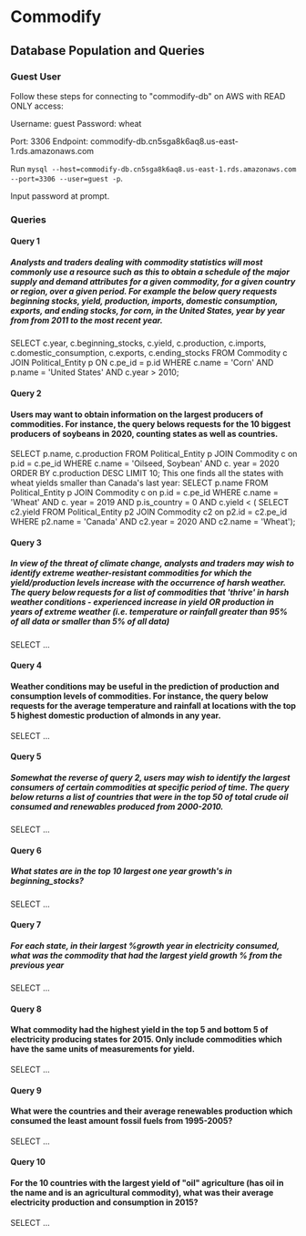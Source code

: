 # Commodify

## Database Population and Queries

### Guest User

Follow these steps for connecting to "commodify-db" on AWS with READ ONLY access:

Username: guest
Password: wheat

Port: 3306
Endpoint: commodify-db.cn5sga8k6aq8.us-east-1.rds.amazonaws.com

Run `mysql --host=commodify-db.cn5sga8k6aq8.us-east-1.rds.amazonaws.com --port=3306 --user=guest -p`.

Input password at prompt.

### Queries

#### Query 1

##### Analysts and traders dealing with commodity statistics will most commonly use a resource such as this to obtain a schedule of the major supply and demand attributes for a given commodity, for a given country or region, over a given period. For example the below query requests beginning stocks, yield, production, imports, domestic consumption, exports, and ending stocks, for corn, in the United States, year by year from from 2011 to the most recent year.

SELECT c.year, c.beginning_stocks, c.yield, c.production, c.imports, c.domestic_consumption, c.exports, c.ending_stocks
FROM Commodity c JOIN Political_Entity p ON c.pe_id = p.id
WHERE c.name = 'Corn' AND p.name = 'United States' AND c.year > 2010;

#### Query 2

#### Users may want to obtain information on the largest producers of commodities. For instance, the query belows requests for the 10 biggest producers of soybeans in 2020, counting states as well as countries.

SELECT p.name, c.production
FROM Political_Entity p JOIN Commodity c on p.id = c.pe_id
WHERE c.name = 'Oilseed, Soybean' AND c. year = 2020
ORDER BY c.production DESC
LIMIT 10;
This one finds all the states with wheat yields smaller than Canada's last year:
SELECT p.name
FROM Political_Entity p JOIN Commodity c on p.id = c.pe_id
WHERE c.name = 'Wheat' AND c. year = 2019 AND p.is_country = 0 AND c.yield < (
	SELECT c2.yield
	FROM Political_Entity p2 JOIN Commodity c2 on p2.id = c2.pe_id
	WHERE p2.name = 'Canada' AND c2.year = 2020 AND c2.name = 'Wheat');

#### Query 3

##### In view of the threat of climate change, analysts and traders may wish to identify extreme weather-resistant commodities for which the yield/production levels increase with the occurrence of harsh weather. The query below requests for a list of commodities that 'thrive' in harsh weather conditions - experienced increase in yield OR production in years of extreme weather (i.e. temperature or rainfall greater than 95% of all data or smaller than 5% of all data)

SELECT ...

#### Query 4

#### Weather conditions may be useful in the prediction of production and consumption levels of commodities. For instance, the query below requests for the average temperature and rainfall at locations with the top 5 highest domestic production of almonds in any year. 

SELECT ...

#### Query 5

##### Somewhat the reverse of query 2, users may wish to identify the largest consumers of certain commodities at specific period of time. The query below returns a list of countries that were in the top 50 of total crude oil consumed and renewables produced from 2000-2010.

SELECT ...

#### Query 6

##### What states are in the top 10 largest one year growth's in beginning_stocks?

SELECT ...

#### Query 7

##### For each state, in their largest %growth year in electricity consumed, what was the commodity that had the largest yield growth % from the previous year

SELECT ...

#### Query 8

#### What commodity had the highest yield in the top 5 and bottom 5 of electricity producing states for 2015. Only include commodities which have the same units of measurements for yield.

SELECT ...

#### Query 9

#### What were the countries and their average renewables production which consumed the least amount fossil fuels from 1995-2005?

SELECT ...

#### Query 10 

#### For the 10 countries with the largest yield of "oil" agriculture (has oil in the name and is an agricultural commodity), what was their average electricity production and consumption in 2015?

SELECT ...




